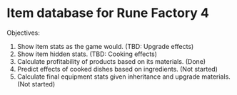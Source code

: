 # Item database for Rune Factory 4

Objectives:
1. Show item stats as the game would. (TBD: Upgrade effects)
2. Show item hidden stats. (TBD: Cooking effects)
3. Calculate profitability of products based on its materials. (Done)
4. Predict effects of cooked dishes based on ingredients. (Not started)
5. Calculate final equipment stats given inheritance and upgrade materials. (Not started)
